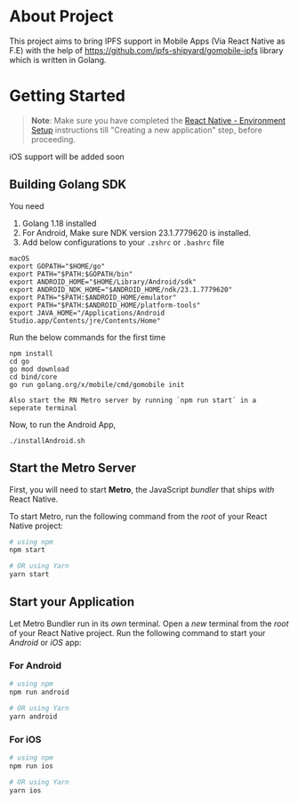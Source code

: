 # About Project

This project aims to bring IPFS support in Mobile Apps (Via React Native as F.E) with the help of <https://github.com/ipfs-shipyard/gomobile-ipfs> library which is written in Golang.

# Getting Started

> **Note**: Make sure you have completed the [React Native - Environment Setup](https://reactnative.dev/docs/environment-setup) instructions till "Creating a new application" step, before proceeding.

iOS support will be added soon

## Building Golang SDK

You need

1. Golang 1.18 installed
2. For Android, Make sure NDK version 23.1.7779620 is installed.
3. Add below configurations to your `.zshrc` or `.bashrc` file

```
macOS
export GOPATH="$HOME/go"
export PATH="$PATH:$GOPATH/bin"
export ANDROID_HOME="$HOME/Library/Android/sdk"
export ANDROID_NDK_HOME="$ANDROID_HOME/ndk/23.1.7779620"
export PATH="$PATH:$ANDROID_HOME/emulator"
export PATH="$PATH:$ANDROID_HOME/platform-tools"
export JAVA_HOME="/Applications/Android Studio.app/Contents/jre/Contents/Home"
```

Run the below commands for the first time

```
npm install
cd go
go mod download
cd bind/core
go run golang.org/x/mobile/cmd/gomobile init

Also start the RN Metro server by running `npm run start` in a seperate terminal
```

Now, to run the Android App,

```
./installAndroid.sh
```

## Start the Metro Server

First, you will need to start **Metro**, the JavaScript _bundler_ that ships _with_ React Native.

To start Metro, run the following command from the _root_ of your React Native project:

```bash
# using npm
npm start

# OR using Yarn
yarn start
```

## Start your Application

Let Metro Bundler run in its _own_ terminal. Open a _new_ terminal from the _root_ of your React Native project. Run the following command to start your _Android_ or _iOS_ app:

### For Android

```bash
# using npm
npm run android

# OR using Yarn
yarn android
```

### For iOS

```bash
# using npm
npm run ios

# OR using Yarn
yarn ios
```

```

```
